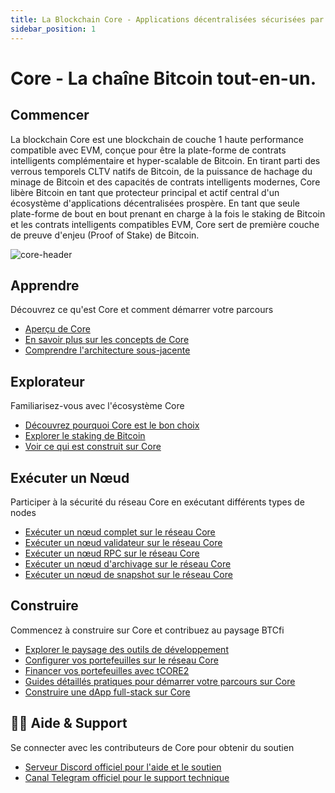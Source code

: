 ```yaml
---
title: La Blockchain Core - Applications décentralisées sécurisées par Bitcoin
sidebar_position: 1
---
```


# Core - La chaîne Bitcoin tout-en-un.

## Commencer

La blockchain Core est une blockchain de couche 1 haute performance compatible avec EVM, conçue pour être la plate-forme de contrats intelligents complémentaire et hyper-scalable de Bitcoin. En tirant parti des verrous temporels CLTV natifs de Bitcoin, de la puissance de hachage du minage de Bitcoin et des capacités de contrats intelligents modernes, Core libère Bitcoin en tant que protecteur principal et actif central d'un écosystème d'applications décentralisées prospère.
En tant que seule plate-forme de bout en bout prenant en charge à la fois le staking de Bitcoin et les contrats intelligents compatibles EVM, Core sert de première couche de preuve d'enjeu (Proof of Stake) de Bitcoin.

![core-header](../../../../static/img/core-header.png)

## Apprendre

Découvrez ce qu'est Core et comment démarrer votre parcours

- [Aperçu de Core](./Learn/introduction/core-101.md)
- [En savoir plus sur les concepts de Core](category/core-concepts)
- [Comprendre l'architecture sous-jacente](./Learn/core-concepts/architecture.md)

## Explorateur

Familiarisez-vous avec l'écosystème Core

- [Découvrez pourquoi Core est le bon choix](./Learn/introduction/why-core.md)
- [Explorer le staking de Bitcoin](./Learn/core-concepts/satoshi-plus-consensus/BitcoinStaking)
- [Voir ce qui est construit sur Core](https://coredao.org/explore/ecosystem)

## Exécuter un Nœud

Participer à la sécurité du réseau Core en exécutant différents types de nodes

- [Exécuter un nœud complet sur le réseau Core](./Node/config/full-node.md)
- [Exécuter un nœud validateur sur le réseau Core](./Node/config/validator-node-config.md)
- [Exécuter un nœud RPC sur le réseau Core](./Node/config/rpc-node-config.md)
- [Exécuter un nœud d'archivage sur le réseau Core](./Node/config/archive-node-config.md)
- [Exécuter un nœud de snapshot sur le réseau Core](./Node/config/snapshot-node-config.md)

## Construire

Commencez à construire sur Core et contribuez au paysage BTCfi

- [Explorer le paysage des outils de développement](./Dev-Guide/dev-tools.md)
- [Configurer vos portefeuilles sur le réseau Core](./Dev-Guide/core-wallet-config.md)
- [Financer vos portefeuilles avec tCORE2](./Dev-Guide/core-faucet.md)
- [Guides détaillés pratiques pour démarrer votre parcours sur Core](category/dev-guides)
- [Construire une dApp full-stack sur Core](./Dev-Guide/dapp-on-core.md)

## 🙋‍♀️ Aide & Support

Se connecter avec les contributeurs de Core pour obtenir du soutien

- [Serveur Discord officiel pour l'aide et le soutien](https://discord.com/invite/coredaoofficial)
- [Canal Telegram officiel pour le support technique](https://t.me/CoreDAOTelegram)
